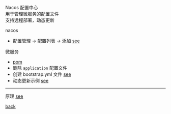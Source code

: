 Nacos 配置中心  
用于管理微服务的配置文件  
支持远程部署，动态更新  

nacos  
- 配置管理 -> 配置列表 -> 添加 [see](3/3.md)  

微服务  
- [pom](3/1.md)  
- 删除 `application` 配置文件  
- 创建 bootstrap.yml 文件 [see](3/2.md)  
- 动态更新示例 [see](3/4.md)  

---

原理 [see](3/5.md)  

[back](../15.md)  